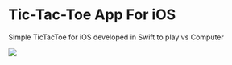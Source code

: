 # Tic-Tac-Toe App For iOS
Simple TicTacToe for iOS developed in Swift to play vs Computer

![](https://i.imgur.com/j3XuxaV.jpg)

